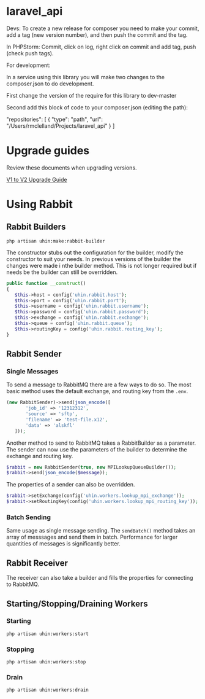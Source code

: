 # laravel_api
Devs: To create a new release for composer you need to make your commit, 
add a tag (new version number), and then push the commit and the tag. 

In PHPStorm: Commit, click on log, right click on commit and add tag, push (check push tags).



For development: 

In a service using this library you will make two changes to the composer.json to do development.

First change the version of the require for this library to dev-master

Second add this block of code to your composer.json (editing the path):

"repositories": [
        {
            "type": "path",
            "url": "/Users/rmclelland/Projects/laravel_api"
        }
    ]

# Upgrade guides

Review these documents when upgrading versions.

[V1 to V2 Upgrade Guide](./docs/v2-upgrade-notes.md)

# Using Rabbit

## Rabbit Builders

```php artisan uhin:make:rabbit-builder```

The constructor stubs out the configuration for the builder, modify the constructor to suit your needs. In previous versions of the builder the changes were made i nthe builder method. This is not longer required but if needs be the builder can still be overridden.

```php  
public function __construct()
{
   $this->host = config('uhin.rabbit.host');
   $this->port = config('uhin.rabbit.port');
   $this->username = config('uhin.rabbit.username');
   $this->password = config('uhin.rabbit.password');
   $this->exchange = config('uhin.rabbit.exchange');
   $this->queue = config('uhin.rabbit.queue');
   $this->routingKey = config('uhin.rabbit.routing_key');
}
```


## Rabbit Sender

### Single Messages

To send a message to RabbitMQ there are a few ways to do so. The most basic method uses the default exchange, and routing key from the ```.env```. 

```php
(new RabbitSender)->send(json_encode([
       'job_id' => '12312312',
       'source' => 'sftp',
       'filename' => 'test-file.x12',
       'data' => 'alskfl'
   ]));
```

Another method to send to RabbitMQ takes a RabbitBuilder as a parameter. The sender can now use the parameters of the builder to determine the exchange and routing key. 

```php        
$rabbit = new RabbitSender(true, new MPILookupQueueBuilder());
$rabbit->send(json_encode($message));
```  

The properties of a sender can also be overridden. 

```php        
$rabbit->setExchange(config('uhin.workers.lookup_mpi_exchange'));
$rabbit->setRoutingKey(config('uhin.workers.lookup_mpi_routing_key'));
```  

### Batch Sending

Same usage as single message sending. The ```sendBatch()``` method takes an array of messsages and send them in batch. Performance for larger quantities of messages is significantly better.

## Rabbit Receiver

The receiver can also take a builder and fills the properties for connecting to RabbitMQ. 

## Starting/Stopping/Draining Workers

### Starting 

```php artisan uhin:workers:start```

### Stopping 

```php artisan uhin:workers:stop```

### Drain 

```php artisan uhin:workers:drain```